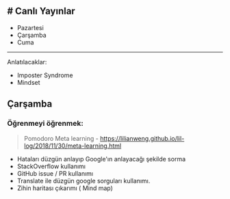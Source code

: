 # Canlı Yayınlar
---

- Pazartesi
- Çarşamba
- Cuma

----

Anlatılacaklar:

* Imposter Syndrome
* Mindset

## Çarşamba


### Öğrenmeyi öğrenmek:

> Pomodoro
> Meta learning - https://lilianweng.github.io/lil-log/2018/11/30/meta-learning.html

- Hataları düzgün anlayıp Google'ın anlayacağı şekilde sorma
- StackOverflow kullanımı
- GitHub issue / PR kullanımı
- Translate ile düzgün google sorguları kullanımı.
- Zihin haritası çıkarımı ( Mind map)
